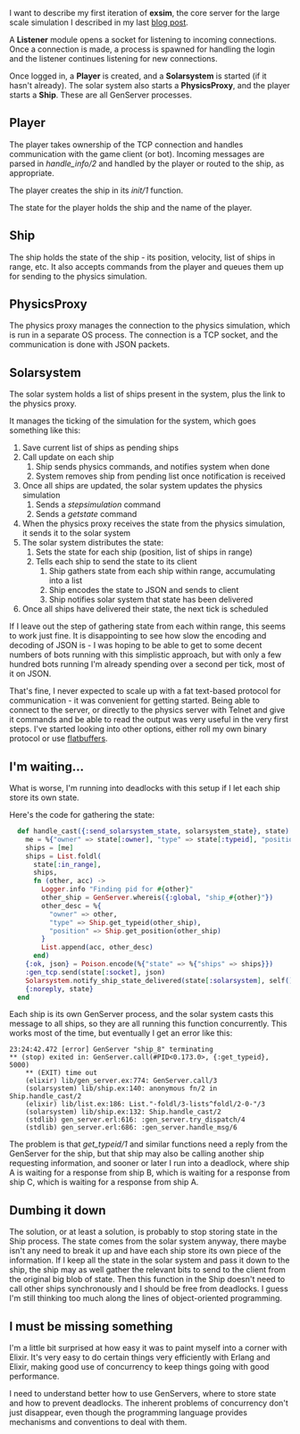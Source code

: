 I want to describe my first iteration of **exsim**, the core server for
the large scale simulation I described in my last 
[blog post](https://ccpsnorlax.blogspot.is/2017/11/large-scale-ambitions.html).

A **Listener** module opens a socket for listening to incoming connections.
Once a connection is made, a process is spawned for handling the login and
the listener continues listening for new connections.

Once logged in, a **Player** is created, and a **Solarsystem** is started 
(if it hasn't already). The solar system also starts a **PhysicsProxy**, 
and the player starts a **Ship**. These are all GenServer processes.

## Player
The player takes ownership of the TCP connection and handles communication
with the game client (or bot). Incoming messages are parsed in *handle_info/2*
and handled by the player or routed to the ship, as appropriate.

The player creates the ship in its *init/1* function.

The state for the player holds the ship and the name of the player.

## Ship
The ship holds the state of the ship - its position, velocity, list of
ships in range, etc. It also accepts commands from the player and queues
them up for sending to the physics simulation.

## PhysicsProxy
The physics proxy manages the connection to the physics simulation, which
is run in a separate OS process. The connection is a TCP socket, and the
communication is done with JSON packets.

## Solarsystem
The solar system holds a list of ships present in the system, plus the
link to the physics proxy.

It manages the ticking of the simulation for the system, which goes
something like this:
1. Save current list of ships as pending ships
1. Call update on each ship
   1. Ship sends physics commands, and notifies system when done
   1. System removes ship from pending list once notification is received
1. Once all ships are updated, the solar system updates the physics simulation
   1. Sends a *stepsimulation* command
   1. Sends a *getstate* command
1. When the physics proxy receives the state from the physics simulation,
it sends it to the solar system
1. The solar system distributes the state:
   1. Sets the state for each ship (position, list of ships in range)
   1. Tells each ship to send the state to its client
      1. Ship gathers state from each ship within range, accumulating into
      a list
      1. Ship encodes the state to JSON and sends to client
      1. Ship notifies solar system that state has been delivered
1. Once all ships have delivered their state, the next tick is scheduled

If I leave out the step of gathering state from each within range, this
seems to work just fine. It is disappointing to see how slow the encoding
and decoding of JSON is - I was hoping to be able to get to some decent
numbers of bots running with this simplistic approach, but with only
a few hundred bots running I'm already spending over a second per tick,
most of it on JSON.

That's fine, I never expected to scale up with a fat text-based protocol
for communication - it was convenient for getting started. Being able to
connect to the server, or directly to the physics server with Telnet and
give it commands and be able to read the output was very useful in the
very first steps. I've started looking into other options, either roll my
own binary protocol or use [flatbuffers](https://google.github.io/flatbuffers/).

## I'm waiting...
What is worse, I'm running into deadlocks with this setup if I let each
ship store its own state.

Here's the code for gathering the state:
```elixir
  def handle_cast({:send_solarsystem_state, solarsystem_state}, state) do
    me = %{"owner" => state[:owner], "type" => state[:typeid], "position" => state[:pos]}
    ships = [me]
    ships = List.foldl(
      state[:in_range],
      ships,
      fn (other, acc) ->
        Logger.info "Finding pid for #{other}"
        other_ship = GenServer.whereis({:global, "ship_#{other}"})
        other_desc = %{
          "owner" => other,
          "type" => Ship.get_typeid(other_ship),
          "position" => Ship.get_position(other_ship)
        }
        List.append(acc, other_desc)
      end)
    {:ok, json} = Poison.encode(%{"state" => %{"ships" => ships}})
    :gen_tcp.send(state[:socket], json)
    Solarsystem.notify_ship_state_delivered(state[:solarsystem], self())
    {:noreply, state}
  end
```
Each ship is its own GenServer process, and the solar system casts this
message to all ships, so they are all running this function concurrently.
This works most of the time, but eventually I get an error like this:
```
23:24:42.472 [error] GenServer "ship_8" terminating
** (stop) exited in: GenServer.call(#PID<0.173.0>, {:get_typeid}, 5000)
    ** (EXIT) time out
    (elixir) lib/gen_server.ex:774: GenServer.call/3
    (solarsystem) lib/ship.ex:140: anonymous fn/2 in Ship.handle_cast/2
    (elixir) lib/list.ex:186: List."-foldl/3-lists^foldl/2-0-"/3
    (solarsystem) lib/ship.ex:132: Ship.handle_cast/2
    (stdlib) gen_server.erl:616: :gen_server.try_dispatch/4
    (stdlib) gen_server.erl:686: :gen_server.handle_msg/6
```
The problem is that *get_typeid/1* and similar functions need a reply
from the GenServer for the ship, but that ship may also be calling
another ship requesting information, and sooner or later I run into
a deadlock, where ship A is waiting for a response from ship B, which
is waiting for a response from ship C, which is waiting for a response
from ship A.

## Dumbing it down
The solution, or at least a solution, is probably to stop storing
state in the Ship process. The state comes from the solar system anyway,
there maybe isn't any need to break it up and have each ship store its
own piece of the information. If I keep all the state in the solar system
and pass it down to the ship, the ship may as well gather the relevant
bits to send to the client from the original big blob of state. Then
this function in the Ship doesn't need to call other ships synchronously
and I should be free from deadlocks. I guess I'm still thinking too much
along the lines of object-oriented programming.

## I must be missing something
I'm a little bit surprised at how easy it was to paint myself into a
corner with Elixir. It's very easy to do certain things very efficiently
with Erlang and Elixir, making good use of concurrency to keep things
going with good performance. 

I need to understand better how to use GenServers, where to store state
and how to prevent deadlocks. The inherent problems of concurrency don't
just disappear, even though the programming language provides
mechanisms and conventions to deal with them. 